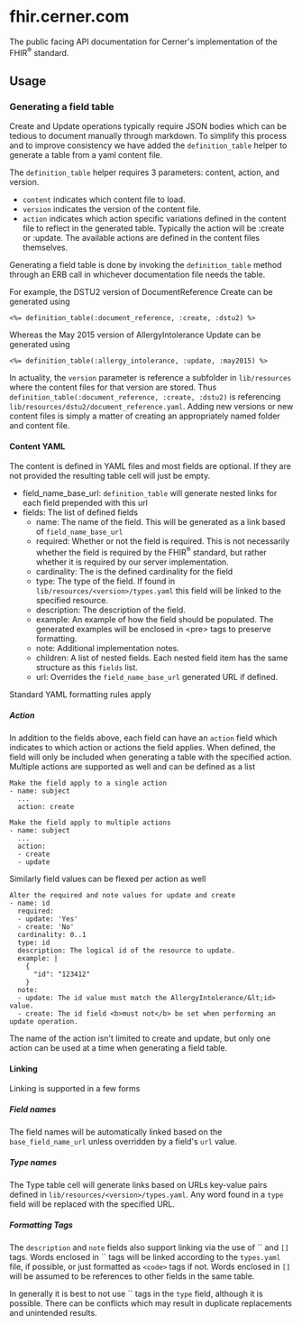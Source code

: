 # fhir.cerner.com

The public facing API documentation for Cerner's implementation of the FHIR<sup>®</sup> standard.

## Usage

### Generating a field table

Create and Update operations typically require JSON bodies which can be tedious to document manually through markdown. To simplify this process and to improve consistency we have added the `definition_table` helper to generate a table from a yaml content file.

The `definition_table` helper requires 3 parameters: content, action, and version.  
- `content` indicates which content file to load.  
- `version` indicates the version of the content file.   
- `action` indicates which action specific variations defined in the content file to reflect in the generated table. Typically the action will be :create or :update. The available actions are defined in the content files themselves.     

Generating a field table is done by invoking the `definition_table` method through an ERB call in whichever documentation file needs the table.

For example, the DSTU2 version of DocumentReference Create can be generated using

    <%= definition_table(:document_reference, :create, :dstu2) %>

Whereas the May 2015 version of AllergyIntolerance Update can be generated using

    <%= definition_table(:allergy_intolerance, :update, :may2015) %>

In actuality, the `version` parameter is reference a subfolder in `lib/resources` where the content files for that version are stored. Thus `definition_table(:document_reference, :create, :dstu2)` is referencing `lib/resources/dstu2/document_reference.yaml`. Adding new versions or new content files is simply a matter of creating an appropriately named folder and content file.

#### Content YAML

The content is defined in YAML files and most fields are optional. If they are not provided the resulting table cell will just be empty.

- field_name_base_url: `definition_table` will generate nested links for each field prepended with this url
- fields: The list of defined fields
    - name: The name of the field. This will be generated as a link based of `field_name_base_url`
    - required: Whether or not the field is required. This is not necessarily whether the field is required by the FHIR<sup>®</sup> standard, but rather whether it is required by our server implementation.
    - cardinality: The is the defined cardinality for the field
    - type: The type of the field. If found in `lib/resources/<version>/types.yaml` this field will be linked to the specified resource.
    - description: The description of the field.
    - example: An example of how the field should be populated. The generated examples will be enclosed in &lt;pre&gt; tags to preserve formatting.
    - note: Additional implementation notes.
    - children: A list of nested fields. Each nested field item has the same structure as this `fields` list.
    - url: Overrides the `field_name_base_url` generated URL if defined. 

Standard YAML formatting rules apply 

##### Action

In addition to the fields above, each field can have an `action` field which indicates to which action or actions the field applies. When defined, the field will only be included when generating a table with the specified action. Multiple actions are supported as well and can be defined as a list

    Make the field apply to a single action
    - name: subject
      ...
      action: create

    Make the field apply to multiple actions
    - name: subject
      ...
      action: 
      - create
      - update

Similarly field values can be flexed per action as well
 
    Alter the required and note values for update and create
    - name: id
      required:
      - update: 'Yes'
      - create: 'No'
      cardinality: 0..1
      type: id
      description: The logical id of the resource to update.
      example: |
        {
          "id": "123412"
        }
      note:
      - update: The id value must match the AllergyIntolerance/&lt;id> value.
      - create: The id field <b>must not</b> be set when performing an update operation.

The name of the action isn't limited to create and update, but only one action can be used at a time when generating a field table.

#### Linking

Linking is supported in a few forms

##### Field names

The field names will be automatically linked based on the `base_field_name_url` unless overridden by a field's `url` value.

##### Type names

The Type table cell will generate links based on URLs key-value pairs defined in `lib/resources/<version>/types.yaml`. Any word found in a `type` field will be replaced with the specified URL.

##### Formatting Tags

The `description` and `note` fields also support linking via the use of \`\` and `[]` tags. Words enclosed in \`\` tags will be linked according to the `types.yaml` file, if possible, or just formatted as `<code>` tags if not. Words enclosed in `[]` will be assumed to be references to other fields in the same table.

In generally it is best to not use \`\` tags in the `type` field, although it is possible. There can be conflicts which may result in duplicate replacements and unintended results.
